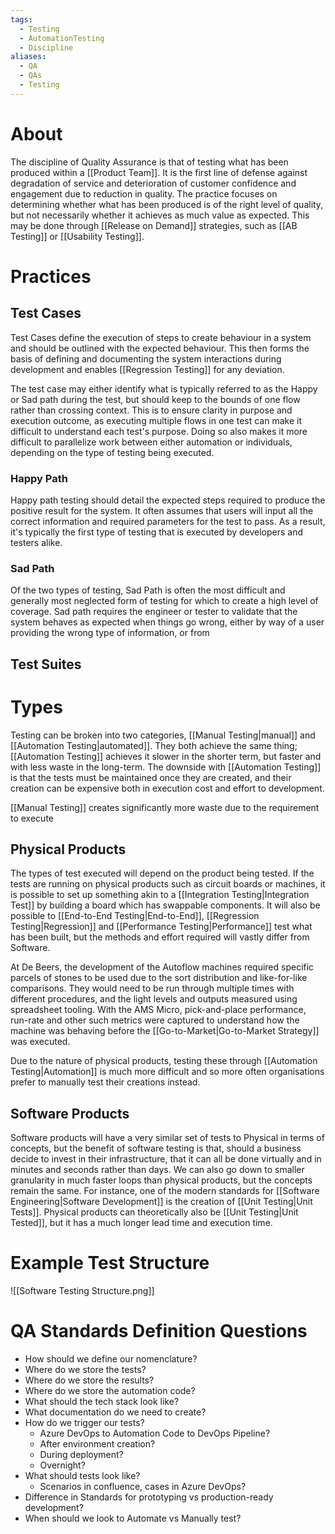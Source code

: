 ```yaml
---
tags:
  - Testing
  - AutomationTesting
  - Discipline
aliases:
  - QA
  - QAs
  - Testing
---
```

# About
The discipline of Quality Assurance is that of testing what has been produced within a [[Product Team]]. It is the first line of defense against degradation of service and deterioration of customer confidence and engagement due to reduction in quality. The practice focuses on determining whether what has been produced is of the right level of quality, but not necessarily whether it achieves as much value as expected. This may be done through [[Release on Demand]] strategies, such as [[AB Testing]] or [[Usability Testing]].
# Practices
## Test Cases
Test Cases define the execution of steps to create behaviour in a system and should be outlined with the expected behaviour. This then forms the basis of defining and documenting the system interactions during development and enables [[Regression Testing]] for any deviation.

The test case may either identify what is typically referred to as the Happy or Sad path during the test, but should keep to the bounds of one flow rather than crossing context. This is to ensure clarity in purpose and execution outcome, as executing multiple flows in one test can make it difficult to understand each test's purpose. Doing so also makes it more difficult to parallelize work between either automation or individuals, depending on the type of testing being executed.
### Happy Path
Happy path testing should detail the expected steps required to produce the positive result for the system. It often assumes that users will input all the correct information and required parameters for the test to pass. As a result, it's typically the first type of testing that is executed by developers and testers alike.
### Sad Path
Of the two types of testing, Sad Path is often the most difficult and generally most neglected form of testing for which to create a high level of coverage. Sad path requires the engineer or tester to validate that the system behaves as expected when things go wrong, either by way of a user providing the wrong type of information, or from 
## Test Suites

# Types
Testing can be broken into two categories, [[Manual Testing|manual]] and [[Automation Testing|automated]]. They both achieve the same thing; [[Automation Testing]] achieves it slower in the shorter term, but faster and with less waste in the long-term. The downside with [[Automation Testing]] is that the tests must be maintained once they are created, and their creation can be expensive both in execution cost and effort to development.

[[Manual Testing]] creates significantly more waste due to the requirement to execute
## Physical Products
The types of test executed will depend on the product being tested. If the tests are running on physical products such as circuit boards or machines, it is possible to set up something akin to a [[Integration Testing|Integration Test]] by building a board which has swappable components. It will also be possible to [[End-to-End Testing|End-to-End]], [[Regression Testing|Regression]] and [[Performance Testing|Performance]] test what has been built, but the methods and effort required will vastly differ from Software. 

At De Beers, the development of the Autoflow machines required specific parcels of stones to be used due to the sort distribution and like-for-like comparisons. They would need to be run through multiple times with different procedures, and the light levels and outputs measured using spreadsheet tooling. With the AMS Micro, pick-and-place performance, run-rate and other such metrics were captured to understand how the machine was behaving before the [[Go-to-Market|Go-to-Market Strategy]] was executed.

Due to the nature of physical products, testing these through [[Automation Testing|Automation]] is much more difficult and so more often organisations prefer to manually test their creations instead.
## Software Products
Software products will have a very similar set of tests to Physical in terms of concepts, but the benefit of software testing is that, should a business decide to invest in their infrastructure, that it can all be done virtually and in minutes and seconds rather than days. We can also go down to smaller granularity in much faster loops than physical products, but the concepts remain the same. For instance, one of the modern standards for [[Software Engineering|Software Development]] is the creation of [[Unit Testing|Unit Tests]]. Physical products can theoretically also be [[Unit Testing|Unit Tested]], but it has a much longer lead time and execution time. 

# Example Test Structure
![[Software Testing Structure.png]]

# QA Standards Definition Questions
- How should we define our nomenclature?  
- Where do we store the tests?  
- Where do we store the results?  
- Where do we store the automation code?  
- What should the tech stack look like?  
- What documentation do we need to create?  
- How do we trigger our tests?
	- Azure DevOps to Automation Code to DevOps Pipeline?
	- After environment creation?
	- During deployment?
	- Overnight?
- What should tests look like?
	- Scenarios in confluence, cases in Azure DevOps? 
- Difference in Standards for prototyping vs production-ready development?  
- When should we look to Automate vs Manually test?